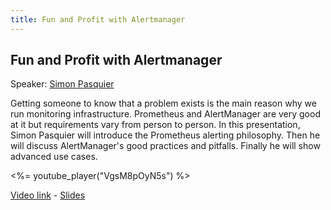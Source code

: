 ```yaml
---
title: Fun and Profit with Alertmanager
---
```


## Fun and Profit with Alertmanager

Speaker: [Simon Pasquier](/2019-munich/speakers/simon-pasquier/)

Getting someone to know that a problem exists is the main reason why we run monitoring infrastructure. Prometheus and AlertManager are very good at it but requirements vary from person to person. In this presentation, Simon Pasquier will introduce the Prometheus alerting philosophy. Then he will discuss AlertManager's good practices and pitfalls. Finally he will show advanced use cases.

<%= youtube_player("VgsM8pOyN5s") %>

[Video link](https://youtu.be/VgsM8pOyN5s) -
[Slides](/2019-munich/slides/fun-and-profit-with-alertmanager.pdf)
